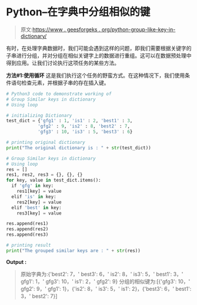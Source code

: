 # Python–在字典中分组相似的键

> 原文:[https://www . geesforgeks . org/python-group-like-key-in-dictionary/](https://www.geeksforgeeks.org/python-group-similar-keys-in-dictionary/)

有时，在处理字典数据时，我们可能会遇到这样的问题，即我们需要根据关键字的子串进行分组，并对分组在相似关键字上的数据进行重组。这可以在数据预处理中得到应用。让我们讨论执行这项任务的某些方法。

**方法#1:使用循环**
这是我们执行这个任务的野蛮方式。在这种情况下，我们使用条件语句检查元素，并根据子串的存在插入键。

```py
# Python3 code to demonstrate working of 
# Group Similar keys in dictionary
# Using loop

# initializing Dictionary
test_dict = {'gfg1' : 1, 'is1' : 2, 'best1' : 3, 
            'gfg2' : 9, 'is2' : 8, 'best2' : 7,
            'gfg3' : 10, 'is3' : 5, 'best3' : 6}

# printing original dictionary
print("The original dictionary is : " + str(test_dict))

# Group Similar keys in dictionary
# Using loop
res = []
res1, res2, res3 = {}, {}, {}
for key, value in test_dict.items():
  if 'gfg' in key:
    res1[key] = value
  elif 'is' in key:
    res2[key] = value
  elif 'best' in key:
    res3[key] = value

res.append(res1)
res.append(res2)
res.append(res3)

# printing result 
print("The grouped similar keys are : " + str(res)) 
```

**Output :**

> 原始字典为:{'best2': 7，' best3': 6，' is2': 8，' is3': 5，' best1': 3，' gfg1': 1，' gfg3': 10，' is1': 2，' gfg2': 9}
> 分组的相似键为:[{'gfg3': 10，' gfg2': 9，' gfg1': 1}，{'is2': 8，' is3': 5，' is1': 2}，{'best3': 6，' best1': 3，' best2': 7}]